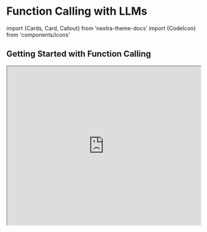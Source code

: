# Function Calling with LLMs

import {Cards, Card, Callout} from 'nextra-theme-docs'
import {CodeIcon} from 'components/icons'

## Getting Started with Function Calling

<iframe width="100%"
  height="415px"
  src="https://www.youtube.com/embed/p0I-hwZSWMs?si=tQgi-LiHe6Oj_rzm" allow="accelerometer; autoplay; clipboard-write; encrypted-media; gyroscope; picture-in-picture"
  allowFullScreen
  />


Function calling is the ability to reliably connect LLMs to external tools to enable effective tool usage and interaction with external APIs. 

LLMs like GPT-4 and GPT-3.5 have been fine-tuned to detect when a function needs to be called and then output JSON containing arguments to call the function. The functions that are being called by function calling will act as tools in your AI application and you can define more than one in a single request.

Function calling is an important ability for building LLM-powered chatbots or agents that need to retrieve context for an LLM or interact with external tools by converting natural language into API calls. 

Functional calling enables developers to create:

- conversational agents that can efficiently use external tools to answer questions. For example, the query "What is the weather like in Belize?" will be converted to a function call such as `get_current_weather(location: string, unit: 'celsius' | 'fahrenheit')`
- LLM-powered solutions for extracting and tagging data (e.g., extracting people names from a Wikipedia article)
- applications that can help convert natural language to API calls or valid database queries
- conversational knowledge retrieval engines that interact with a knowledge base 

In this guide, we demonstrate how to prompt models like GPT-4 and open-source models to perform function calling for different use cases. 

## Function Calling with GPT-4

As a basic example, let's say we asked the model to check the weather in a given location. 

The LLM alone would not be able to respond to this request because it has been trained on a dataset with a cutoff point. The way to solve this is to combine the LLM with an external tool. You can leverage the function calling capabilities of the model to determine an external function to call along with its arguments and then have it return a final response. Below is a simple example of how you can achieve this using the OpenAI APIs. 

Let's say a user is asking the following question to the model:

```
What is the weather like in London?
```

To handle this request using function calling, the first step is to define a weather function or set of functions that you will be passing as part of the OpenAI API request:

```python
tools = [
    {
        "type": "function",
        "function": {
            "name": "get_current_weather",
            "description": "Get the current weather in a given location",
            "parameters": {
                "type": "object",
                "properties": {
                    "location": {
                        "type": "string",
                        "description": "The city and state, e.g. San Francisco, CA",
                    },
                    "unit": {
                        "type": "string", 
                        "enum": ["celsius", "fahrenheit"]},
                },
                "required": ["location"],
            },
        },   
    }
]
```

The `get_current_weather` function returns the current weather in a given location. When you pass this function definition as part of the request, it doesn't actually executes a function, it just returns a JSON object containing the arguments needed to call the function. Here are some code snippets of how to achieve this. 

You can define a completion function as follows:

```python
def get_completion(messages, model="gpt-3.5-turbo-1106", temperature=0, max_tokens=300, tools=None):
    response = openai.chat.completions.create(
        model=model,
        messages=messages,
        temperature=temperature,
        max_tokens=max_tokens,
        tools=tools
    )
    return response.choices[0].message
```

This is how you can compose the user question:

```python
messages = [
    {
        "role": "user",
        "content": "What is the weather like in London?"
    }
]
```

Finally, you can call the  `get_completion` above and passing both the `messages` and `tools`:

```python
response = get_completion(messages, tools=tools)
```

The `response` object contains the following:

```python
ChatCompletionMessage(content=None, role='assistant', function_call=None, tool_calls=[ChatCompletionMessageToolCall(id='...', function=Function(arguments='{"location":"London","unit":"celsius"}', name='get_current_weather'), type='function')])
```

In particular, the `arguments` object contains the important arguments extracted by the model and that will be needed to complete the request. 

You can then choose to call an external weather API for the actual weather. Once you have the weather information available you can pass it back to the model to summarize a final response given the original user question.

## Notebooks

<Callout type= "info" emoji="🎓">
Learn more about function calling in our new AI courses. [Join now!](https://dair-ai.thinkific.com/)
Use code PROMPTING20 to get an extra 20% off.
</Callout>

Here is a notebook with a simple example that demonstrates how to use function calling with the OpenAI APIs:

<Cards>
    <Card 
        icon={<CodeIcon />}
        title="Function Calling with OpenAI APIs"
        href="https://github.com/dair-ai/Prompt-Engineering-Guide/blob/main/notebooks/pe-function-calling.ipynb"
    />
</Cards>

## Function Calling with Open-Source LLMs
More notes on function calling with open-source LLMs coming soon.

## Function Calling Use Cases

Below is a list of use cases that can benefit from the function calling capability of LLMs:

- **Conversational Agents**: Function calling can be used to create complex conversational agents or chatbots that answer complex questions by calling external APIs or external knowledge base and providing more relevant and useful responses.

- **Natural Language Understanding**: It can convert natural language into structured JSON data, extract structured data from text, and perform tasks like named entity recognition, sentiment analysis, and keyword extraction.

- **Math Problem Solving**: Function calling can be used to define custom functions to solve complex mathematical problems that require multiple steps and different types of advanced calculations.

- **API Integration**: It can be used to effectively integrate LLMs with external APIs to fetch data or perform actions based on the input. This could be helpful to build either a QA system or creative assistant. In general, function calling can convert natural language into valid API calls. 

- **Information Extraction**: Function calling be effectively used to extract specific information from a given input, such as retrieving relevant news stories or references from an article.


## References
- [Fireworks Raises the Quality Bar with Function Calling Model and API Release](https://blog.fireworks.ai/fireworks-raises-the-quality-bar-with-function-calling-model-and-api-release-e7f49d1e98e9)
- [Benchmarking Agent Tool Use and Function Calling](https://blog.langchain.dev/benchmarking-agent-tool-use/)
- [Function Calling](https://ai.google.dev/docs/function_calling)
- [Interacting with APIs](https://python.langchain.com/docs/use_cases/apis)
- [OpenAI's Function Calling](https://platform.openai.com/docs/guides/function-calling)
- [How to call functions with chat models](https://cookbook.openai.com/examples/how_to_call_functions_with_chat_models)
- [Pushing ChatGPT's Structured Data Support To Its Limits](https://minimaxir.com/2023/12/chatgpt-structured-data/)
- [Math Problem Solving with Function Calling](https://github.com/svpino/openai-function-calling/blob/main/sample.ipynb)
